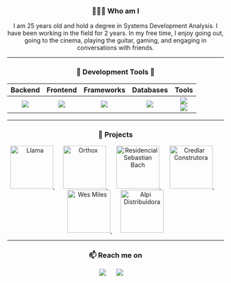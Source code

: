 <h3 align="center">👨🏽‍💻 Who am I</h3>
<p align="center">
  <bold>I am 25 years old and hold a degree in Systems Development Analysis. I have been working in the field for 2 years. In my free time, I enjoy going out, going to the cinema, playing the guitar, gaming, and engaging in conversations with friends.</bold>
</p>

<hr />

<div align="center">
    <h3 align="center">🔭 Development Tools 💬 </h3>
    
|  Backend  |   Frontend   |    Frameworks  |  Databases   |    Tools    |
|   :---:   |     :---:    |     :---:      |    :---:     |    :---:    |
| <img src="https://skillicons.dev/icons?i=javascript,nodejs,express,sequelize,php" /> | <img src="https://skillicons.dev/icons?i=html,css,jquery" /> | <img src="https://skillicons.dev/icons?i=react,tailwind,vite,bootstrap" />  | <img src="https://skillicons.dev/icons?i=mysql" /> | <img src="https://skillicons.dev/icons?i=vscode,git,docker" /><br/><img align="center" src="https://skillicons.dev/icons?i=github" /> |

</div>

<hr />

<!-- PROJECTS -->
<h3 align="center">🚀 Projects</h3>
<p align="center">
  <!-- Llama -->
  <a target="_blank" href="https://llama.la/">
    <img src="https://llama.la/wp-content/themes/llama/assets/img/logos-icones/logo.png" width="100" alt="Llama" />
  </a>
  &nbsp;&nbsp;&nbsp;&nbsp;
  
  <!-- Orthox -->
  <a target="_blank" href="https://orthox.com.br/">
    <img src="https://orthox.com.br/wp-content/themes/ortho-x/assets/img/logo.png" width="100" alt="Orthox" />
  </a>
  &nbsp;&nbsp;&nbsp;&nbsp;
  
  <!-- Residencial Sebastian Bach -->
  <a target="_blank" href="https://residencialsebastianbach.com.br/">
    <img src="https://residencialsebastianbach.com.br/wp-content/themes/sebastian-bach/assets/img/credlar-vendas.png" width="100" alt="Residencial Sebastian Bach" />
  </a>
  &nbsp;&nbsp;&nbsp;&nbsp;
  
  <!-- Credlar Construtora -->
  <a target="_blank" href="https://www.meuapenolitoral.com.br/">
    <img src="https://www.credlarconstrutora.com.br/wp-content/uploads/2023/04/Credlar-Horizontal-e1682632221446.png" width="100" alt="Credlar Construtora" />
  </a>
  &nbsp;&nbsp;&nbsp;&nbsp;
  
  <!-- Wes Miles -->
  <a target="_blank" href="https://www.wesmilesorocaba.com.br/">
    <img src="https://www.wesmilesorocaba.com.br/wp-content/themes/we-smile/assets/img/logo.png" width="100" alt="Wes Miles" />
  </a>
  &nbsp;&nbsp;&nbsp;&nbsp;
  
  <!-- Alpi Distribuidora -->
  <a target="_blank" href="https://alpidistribuidora.com.br/">
    <img src="https://alpidistribuidora.com.br/wp-content/themes/alpi-distribuidora/assets/img/logo-alpi.png" width="100" alt="Alpi Distribuidora" />
  </a>
</p>

<hr />

<!-- CONTACT -->
<h3  align="center">📫 Reach me on</h3>
<p align="center">
  <!-- Linkedin -->
  <a target="_blank" href="https://www.linkedin.com/in/leonardorosa1/" style="text-decoration: none;">
    <img src="https://img.shields.io/badge/linkedin-%230077B5.svg?&style=for-the-badge&logo=linkedin&logoColor=white" />
  </a>
  &nbsp;&nbsp;&nbsp;&nbsp;
  
  <!-- Email (Outlook) -->
  <a href="mailto:leonardo.rosa.silva@outlook.com.br" style="text-decoration: none;">
    <img src="https://img.shields.io/badge/Outlook-0078D4?style=for-the-badge&logo=microsoft-outlook&logoColor=white" />
  </a>
  &nbsp;&nbsp;&nbsp;&nbsp;
</p>

